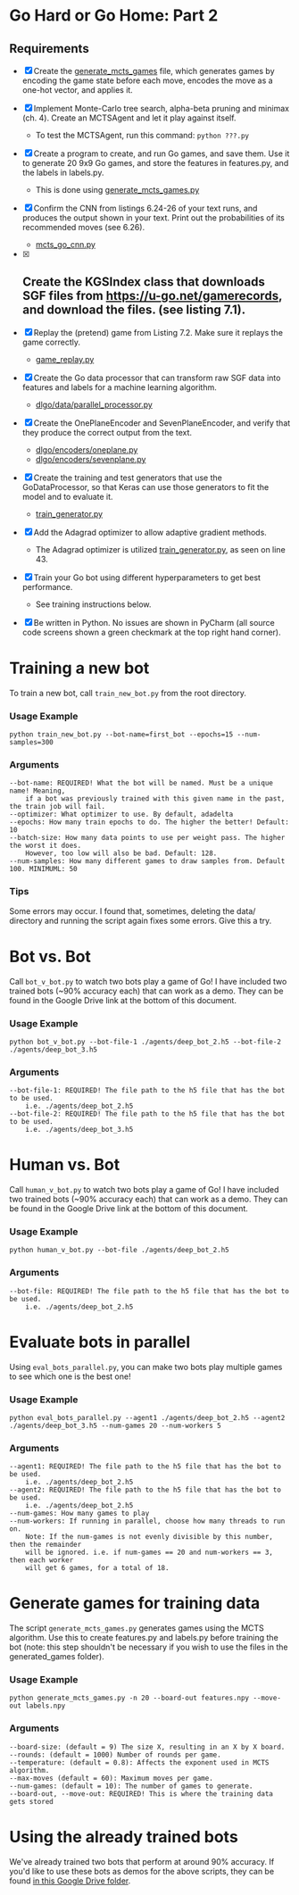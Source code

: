 # Go Hard or Go Home: Part 2

## Requirements
- [x] Create the [generate_mcts_games](./generate_mcts_games.py) file, which generates games by encoding the game state before each move, encodes the move as a one-hot vector, and applies it.
- [x] Implement Monte-Carlo tree search, alpha-beta pruning and minimax (ch. 4). Create an MCTSAgent and let it play against itself.
    - To test the MCTSAgent, run this command: `python ???.py`
- [x] Create a program to create, and run Go games, and save them. Use it to generate 20 9x9 Go games, and store the features in features.py, and the labels in labels.py.
    - This is done using [generate_mcts_games.py](./generate_mcts_games.py)
- [x] Confirm the CNN from listings 6.24-26 of your text runs, and produces the output shown in your text. Print out the probabilities of its recommended moves (see 6.26).
    - [mcts_go_cnn.py](./mcts_go_cnn.py)
- [x] Create the KGSIndex class that downloads SGF files from https://u-go.net/gamerecords, and download the files. (see listing 7.1).
    - 
- [x] Replay the (pretend) game from Listing 7.2. Make sure it replays the game correctly.
    - [game_replay.py](./game_replay.py)
- [x] Create the Go data processor that can transform raw SGF data into features and labels for a machine learning algorithm.
    - [dlgo/data/parallel_processor.py](./dlgo/data/parallel_processor.py)
- [x] Create the OnePlaneEncoder and SevenPlaneEncoder, and verify that they produce the correct output from the text.
    - [dlgo/encoders/oneplane.py](./dlgo/encoders/oneplane.py)
    - [dlgo/encoders/sevenplane.py](./dlgo/encoders/sevenplane.py)
- [x] Create the training and test generators that use the GoDataProcessor, so that Keras can use those generators to fit the model and to evaluate it.
    - [train_generator.py](./train_generator.py)
- [x] Add the Adagrad optimizer to allow adaptive gradient methods.
    - The Adagrad optimizer is utilized [train_generator.py](./train_generator.py), as seen on line 43.
- [x] Train your Go bot using different hyperparameters to get best performance.
    - See training instructions below.
- [x] Be written in Python. No issues are shown in PyCharm (all source code screens shown a green checkmark at the top right hand corner).



# Training a new bot
To train a new bot, call `train_new_bot.py` from the root directory.

### Usage Example
```
python train_new_bot.py --bot-name=first_bot --epochs=15 --num-samples=300
```

### Arguments
```
--bot-name: REQUIRED! What the bot will be named. Must be a unique name! Meaning, 
    if a bot was previously trained with this given name in the past, the train job will fail.
--optimizer: What optimizer to use. By default, adadelta
--epochs: How many train epochs to do. The higher the better! Default: 10
--batch-size: How many data points to use per weight pass. The higher the worst it does. 
    However, too low will also be bad. Default: 128.
--num-samples: How many different games to draw samples from. Default 100. MINIMUML: 50
```

### Tips
Some errors may occur. I found that, sometimes, deleting the data/ directory and running the script again fixes some errors. Give this a try.


# Bot vs. Bot
Call `bot_v_bot.py` to watch two bots play a game of Go! I have included two trained bots (~90% accuracy each) that can work as a demo. They can be found in the Google Drive link at the bottom of this document.

### Usage Example
```
python bot_v_bot.py --bot-file-1 ./agents/deep_bot_2.h5 --bot-file-2 ./agents/deep_bot_3.h5
```

### Arguments
```
--bot-file-1: REQUIRED! The file path to the h5 file that has the bot to be used.
    i.e. ./agents/deep_bot_2.h5
--bot-file-2: REQUIRED! The file path to the h5 file that has the bot to be used.
    i.e. ./agents/deep_bot_3.h5
```


# Human vs. Bot
Call `human_v_bot.py` to watch two bots play a game of Go! I have included two trained bots (~90% accuracy each) that can work as a demo. They can be found in the Google Drive link at the bottom of this document.

### Usage Example
```
python human_v_bot.py --bot-file ./agents/deep_bot_2.h5
```

### Arguments
```
--bot-file: REQUIRED! The file path to the h5 file that has the bot to be used.
    i.e. ./agents/deep_bot_2.h5
```


# Evaluate bots in parallel
Using `eval_bots_parallel.py`, you can make two bots play multiple games to see which one is the best one!

### Usage Example
```
python eval_bots_parallel.py --agent1 ./agents/deep_bot_2.h5 --agent2 ./agents/deep_bot_3.h5 --num-games 20 --num-workers 5
```   

### Arguments
```
--agent1: REQUIRED! The file path to the h5 file that has the bot to be used.
    i.e. ./agents/deep_bot_2.h5
--agent2: REQUIRED! The file path to the h5 file that has the bot to be used.
    i.e. ./agents/deep_bot_2.h5
--num-games: How many games to play
--num-workers: If running in parallel, choose how many threads to run on.
    Note: If the num-games is not evenly divisible by this number, then the remainder
    will be ignored. i.e. if num-games == 20 and num-workers == 3, then each worker
    will get 6 games, for a total of 18.
```


   
# Generate games for training data
The script `generate_mcts_games.py` generates games using the MCTS algorithm. Use this to create features.py and labels.py before training the bot (note: this step shouldn't be necessary if you wish to use the files in the generated_games folder).

### Usage Example
```
python generate_mcts_games.py -n 20 --board-out features.npy --move-out labels.npy
```

### Arguments
```
--board-size: (default = 9) The size X, resulting in an X by X board.
--rounds: (default = 1000) Number of rounds per game.
--temperature: (default = 0.8): Affects the exponent used in MCTS algorithm.
--max-moves (default = 60): Maximum moves per game.
--num-games: (default = 10): The number of games to generate.
--board-out, --move-out: REQUIRED! This is where the training data gets stored
```

# Using the already trained bots
We've already trained two bots that perform at around 90% accuracy. If you'd like to use these bots
as demos for the above scripts, they can be found [in this Google Drive folder](https://drive.google.com/drive/folders/1HZUnoPckNOFC3Rw34y7YMT4-ILS_R9Hu?usp=sharing). 
